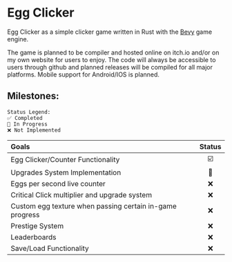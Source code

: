 # Egg Clicker
Egg Clicker as a simple clicker game written in Rust with the [Bevy](https://bevyengine.org/) game engine.

The game is planned to be compiler and hosted online on itch.io and/or on my own website for users to enjoy. The code will always be accessible to users through github and planned releases will be compiled for all major platforms. Mobile support for Android/IOS is planned.

## Milestones:
```
Status Legend:
✅ Completed
🚧 In Progress
❌ Not Implemented
```

| Goals| Status |
|:-----|:----:|
| Egg Clicker/Counter Functionality | ☑️ |
| Upgrades System Implementation | 🚧 |
| Eggs per second live counter | ❌ |
| Critical Click multiplier and upgrade system | ❌ |
| Custom egg texture when passing certain in-game progress | ❌ |
| Prestige System | ❌ |
| Leaderboards | ❌ |
| Save/Load Functionality | ❌ 
